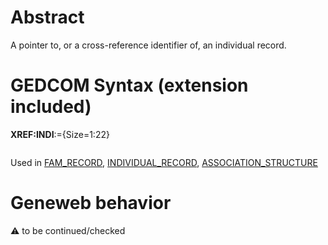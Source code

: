 ﻿# Abstract
A pointer to, or a cross-reference identifier of, an individual record.


# GEDCOM Syntax (extension included)

**XREF:INDI**:={Size=1:22}
<pre>
</pre>
Used in <a href=Ged.FAM_RECORD.md>FAM_RECORD</a>, <a href=Ged.INDIVIDUAL_RECORD.md>INDIVIDUAL_RECORD</a>, <a href=Ged.ASSOCIATION_STRUCTURE.md>ASSOCIATION_STRUCTURE</a><br />

# Geneweb behavior


:warning: to be continued/checked

